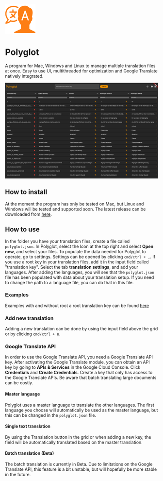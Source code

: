 
![dashboard](assets/logo.png)

# Polyglot
A program for Mac, Windows and Linux to manage multiple translation files at once. Easy to use UI, multithreaded for optimization and Google Translate 
natively integrated.

![dashboard](images/dashboard.png)

## How to install
At the moment the program has only be tested on Mac, but Linux and Windows will be tested and supported soon. The latest release
can be downloaded from [here](https://github.com/Jesperpaulsen/polyglot/releases).

## How to use
In the folder you have your translation files, create a file called `polyglot.json`. In Polyglot, select the Icon at the top right
and select **Open new**, and select your files. To populate the data needed for Polyglot to operate, go to settings. Settings can be opened by clicking `cmd/ctrl + ,`. If you use a root key in
your translation files, add it in the input field called "translation key". Select the tab **translation settings**, and add your languages. After adding the
languages, you will see that the `polyglot.json` file has been populated with data about your translation setup. If you need to
change the path to a language file, you can do that in this file.

### Examples
Examples with and without root a root translation key can be found [here](examples) 

### Add new translation
Adding a new translation can be done by using the input field above the grid or by clicking `cmd/ctrl + n`.

### Google Translate API
In order to use the Google Translate API, you need a Google Translate API key. After activating the Google Translate module, you can obtain an API key by going to **APIs & Services** in the
Google Cloud Console. Click **Credentials** and **Create Credentials**. Create a key that only has access to the Google Translate APIs. Be aware that batch translating large documents can be costly.

#### Master language
Polyglot uses a master language to translate the other languages. The first language you choose will automatically be used as the master language,
but this can be changed in the `polyglot.json` file.

#### Single text translation
By using the Translation button in the grid or when adding a new key, the field will be automatically translated based on the master translation.

#### Batch translation (Beta)
The batch translation is currently in Beta. Due to limitations on the Google Translate API, this feature is a bit unstable,
but will hopefully be more stable in the future.